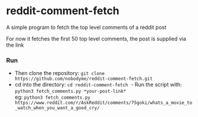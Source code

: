 # reddit-comment-fetch
A simple program to fetch the top level comments of a reddit post

For now it fetches the first 50 top level comments, the post is supplied via the link

### Run

  - Then clone the repository: `git clone https://github.com/nobodyme/reddit-comment-fetch.git`
  - cd into the directory: `cd reddit-comment-fetch`
  - Run the script with: `python3 fetch_comments.py *your-post-link*`</br>
  eg: `python3 fetch_comments.py https://www.reddit.com/r/AskReddit/comments/75goki/whats_a_movie_to_watch_when_you_want_a_good_cry/`
